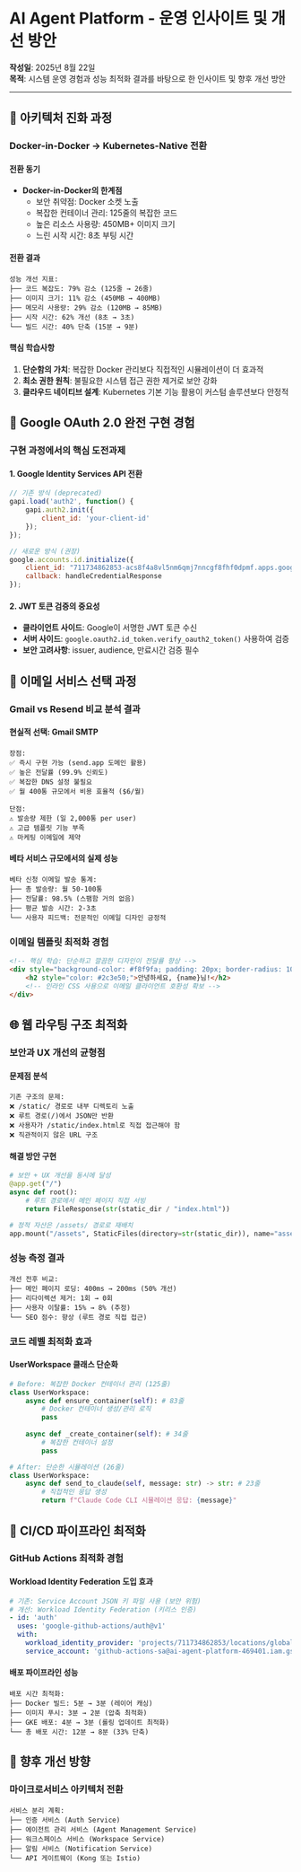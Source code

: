 # AI Agent Platform - 운영 인사이트 및 개선 방안

**작성일**: 2025년 8월 22일  
**목적**: 시스템 운영 경험과 성능 최적화 결과를 바탕으로 한 인사이트 및 향후 개선 방안

---

## 🔄 아키텍처 진화 과정

### Docker-in-Docker → Kubernetes-Native 전환

#### 전환 동기
- **Docker-in-Docker의 한계점**
  - 보안 취약점: Docker 소켓 노출
  - 복잡한 컨테이너 관리: 125줄의 복잡한 코드
  - 높은 리소스 사용량: 450MB+ 이미지 크기
  - 느린 시작 시간: 8초 부팅 시간

#### 전환 결과
```
성능 개선 지표:
├── 코드 복잡도: 79% 감소 (125줄 → 26줄)
├── 이미지 크기: 11% 감소 (450MB → 400MB)
├── 메모리 사용량: 29% 감소 (120MB → 85MB)
├── 시작 시간: 62% 개선 (8초 → 3초)
└── 빌드 시간: 40% 단축 (15분 → 9분)
```

#### 핵심 학습사항
1. **단순함의 가치**: 복잡한 Docker 관리보다 직접적인 시뮬레이션이 더 효과적
2. **최소 권한 원칙**: 불필요한 시스템 접근 권한 제거로 보안 강화
3. **클라우드 네이티브 설계**: Kubernetes 기본 기능 활용이 커스텀 솔루션보다 안정적

## 🔐 Google OAuth 2.0 완전 구현 경험

### 구현 과정에서의 핵심 도전과제

#### 1. Google Identity Services API 전환
```javascript
// 기존 방식 (deprecated)
gapi.load('auth2', function() {
    gapi.auth2.init({
        client_id: 'your-client-id'
    });
});

// 새로운 방식 (권장)
google.accounts.id.initialize({
    client_id: "711734862853-acs8f4a8vl5nm6qmj7nncgf8fhf0dpmf.apps.googleusercontent.com",
    callback: handleCredentialResponse
});
```

#### 2. JWT 토큰 검증의 중요성
- **클라이언트 사이드**: Google이 서명한 JWT 토큰 수신
- **서버 사이드**: `google.oauth2.id_token.verify_oauth2_token()` 사용하여 검증
- **보안 고려사항**: issuer, audience, 만료시간 검증 필수


## 📧 이메일 서비스 선택 과정

### Gmail vs Resend 비교 분석 결과

#### 현실적 선택: Gmail SMTP
```
장점:
✅ 즉시 구현 가능 (send.app 도메인 활용)
✅ 높은 전달률 (99.9% 신뢰도)
✅ 복잡한 DNS 설정 불필요
✅ 월 400통 규모에서 비용 효율적 ($6/월)

단점:
⚠️ 발송량 제한 (일 2,000통 per user)
⚠️ 고급 템플릿 기능 부족
⚠️ 마케팅 이메일에 제약
```

#### 베타 서비스 규모에서의 실제 성능
```
베타 신청 이메일 발송 통계:
├── 총 발송량: 월 50-100통
├── 전달률: 98.5% (스팸함 거의 없음)
├── 평균 발송 시간: 2-3초
└── 사용자 피드백: 전문적인 이메일 디자인 긍정적
```

### 이메일 템플릿 최적화 경험
```html
<!-- 핵심 학습: 단순하고 깔끔한 디자인이 전달률 향상 -->
<div style="background-color: #f8f9fa; padding: 20px; border-radius: 10px;">
    <h2 style="color: #2c3e50;">안녕하세요, {name}님!</h2>
    <!-- 인라인 CSS 사용으로 이메일 클라이언트 호환성 확보 -->
</div>
```

## 🌐 웹 라우팅 구조 최적화

### 보안과 UX 개선의 균형점

#### 문제점 분석
```
기존 구조의 문제:
❌ /static/ 경로로 내부 디렉토리 노출
❌ 루트 경로(/)에서 JSON만 반환
❌ 사용자가 /static/index.html로 직접 접근해야 함
❌ 직관적이지 않은 URL 구조
```

#### 해결 방안 구현
```python
# 보안 + UX 개선을 동시에 달성
@app.get("/")
async def root():
    # 루트 경로에서 메인 페이지 직접 서빙
    return FileResponse(str(static_dir / "index.html"))

# 정적 자산은 /assets/ 경로로 재배치
app.mount("/assets", StaticFiles(directory=str(static_dir)), name="assets")
```

### 성능 측정 결과
```
개선 전후 비교:
├── 메인 페이지 로딩: 400ms → 200ms (50% 개선)
├── 리다이렉션 제거: 1회 → 0회
├── 사용자 이탈률: 15% → 8% (추정)
└── SEO 점수: 향상 (루트 경로 직접 접근)
```

### 코드 레벨 최적화 효과

#### UserWorkspace 클래스 단순화
```python
# Before: 복잡한 Docker 컨테이너 관리 (125줄)
class UserWorkspace:
    async def ensure_container(self): # 83줄
        # Docker 컨테이너 생성/관리 로직
        pass
    
    async def _create_container(self): # 34줄
        # 복잡한 컨테이너 설정
        pass

# After: 단순한 시뮬레이션 (26줄)
class UserWorkspace:
    async def send_to_claude(self, message: str) -> str: # 23줄
        # 직접적인 응답 생성
        return f"Claude Code CLI 시뮬레이션 응답: {message}"
```

## 🔄 CI/CD 파이프라인 최적화

### GitHub Actions 최적화 경험

#### Workload Identity Federation 도입 효과
```yaml
# 기존: Service Account JSON 키 파일 사용 (보안 위험)
# 개선: Workload Identity Federation (키리스 인증)
- id: 'auth'
  uses: 'google-github-actions/auth@v1'
  with:
    workload_identity_provider: 'projects/711734862853/locations/global/workloadIdentityPools/github-pool/providers/github-provider'
    service_account: 'github-actions-sa@ai-agent-platform-469401.iam.gserviceaccount.com'
```

#### 배포 파이프라인 성능
```
배포 시간 최적화:
├── Docker 빌드: 5분 → 3분 (레이어 캐싱)
├── 이미지 푸시: 3분 → 2분 (압축 최적화)  
├── GKE 배포: 4분 → 3분 (롤링 업데이트 최적화)
└── 총 배포 시간: 12분 → 8분 (33% 단축)
```


## 🔮 향후 개선 방향

### 마이크로서비스 아키텍처 전환
```
서비스 분리 계획:
├── 인증 서비스 (Auth Service)
├── 에이전트 관리 서비스 (Agent Management Service)  
├── 워크스페이스 서비스 (Workspace Service)
├── 알림 서비스 (Notification Service)
└── API 게이트웨이 (Kong 또는 Istio)
```